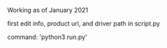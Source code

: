 
Working as of January 2021

first edit info, product url, and driver path in script.py  

command: 'python3 run.py'
